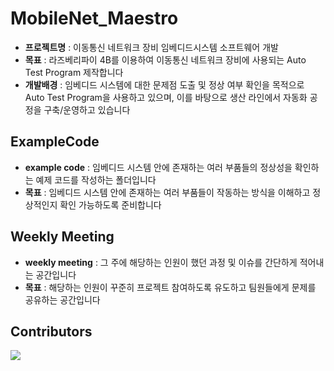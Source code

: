 # MobileNet_Maestro
   
- **프로젝트명** : 이동통신 네트워크 장비 임베디드시스템 소프트웨어 개발   
- **목표** : 라즈베리파이 4B를 이용하여 이동통신 네트워크 장비에 사용되는 Auto Test Program 제작합니다   
- **개발배경** : 임베디드 시스템에 대한 문제점 도출 및 정상 여부 확인을 목적으로 Auto Test Program을 사용하고 있으며, 이를 바탕으로 생산 라인에서 자동화 공정을 구축/운영하고 있습니다 

## ExampleCode   
- **example code** : 임베디드 시스템 안에 존재하는 여러 부품들의 정상성을 확인하는 예제 코드를 작성하는 폴더입니다   
- **목표** : 임베디드 시스템 안에 존재하는 여러 부품들이 작동하는 방식을 이해하고 정상적인지 확인 가능하도록 준비합니다   

## Weekly Meeting
- **weekly meeting** : 그 주에 해당하는 인원이 했던 과정 및 이슈를 간단하게 적어내는 공간입니다   
- **목표** : 해당하는 인원이 꾸준히 프로젝트 참여하도록 유도하고 팀원들에게 문제를 공유하는 공간입니다   


## Contributors  

<a href="https://github.com/rhenus9911/MobileNet_Maestro/graphs/contributors">   
  <img src="https://contrib.rocks/image?repo=rhenus9911/MobileNet_Maestro" />   
</a>